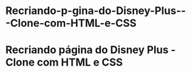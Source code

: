 # Recriando-p-gina-do-Disney-Plus---Clone-com-HTML-e-CSS
# Recriando página do Disney Plus - Clone com HTML e CSS
